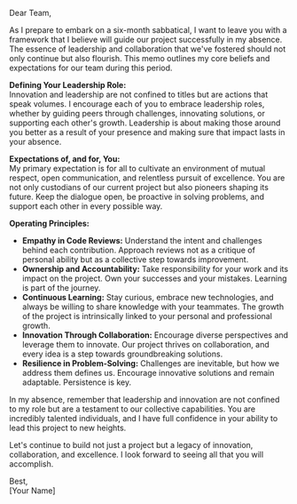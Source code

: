 Dear Team,

As I prepare to embark on a six-month sabbatical, I want to leave you with a framework that I believe will guide our project successfully in my absence. The essence of leadership and collaboration that we've fostered should not only continue but also flourish. This memo outlines my core beliefs and expectations for our team during this period.

**Defining Your Leadership Role:**  
Innovation and leadership are not confined to titles but are actions that speak volumes. I encourage each of you to embrace leadership roles, whether by guiding peers through challenges, innovating solutions, or supporting each other's growth. Leadership is about making those around you better as a result of your presence and making sure that impact lasts in your absence.

**Expectations of, and for, You:**  
My primary expectation is for all to cultivate an environment of mutual respect, open communication, and relentless pursuit of excellence. You are not only custodians of our current project but also pioneers shaping its future. Keep the dialogue open, be proactive in solving problems, and support each other in every possible way.

**Operating Principles:**  
- **Empathy in Code Reviews:** Understand the intent and challenges behind each contribution. Approach reviews not as a critique of personal ability but as a collective step towards improvement.
- **Ownership and Accountability:** Take responsibility for your work and its impact on the project. Own your successes and your mistakes. Learning is part of the journey.
- **Continuous Learning:** Stay curious, embrace new technologies, and always be willing to share knowledge with your teammates. The growth of the project is intrinsically linked to your personal and professional growth.
- **Innovation Through Collaboration:** Encourage diverse perspectives and leverage them to innovate. Our project thrives on collaboration, and every idea is a step towards groundbreaking solutions.
- **Resilience in Problem-Solving:** Challenges are inevitable, but how we address them defines us. Encourage innovative solutions and remain adaptable. Persistence is key.

In my absence, remember that leadership and innovation are not confined to my role but are a testament to our collective capabilities. You are incredibly talented individuals, and I have full confidence in your ability to lead this project to new heights.

Let's continue to build not just a project but a legacy of innovation, collaboration, and excellence. I look forward to seeing all that you will accomplish.

Best,  
[Your Name]